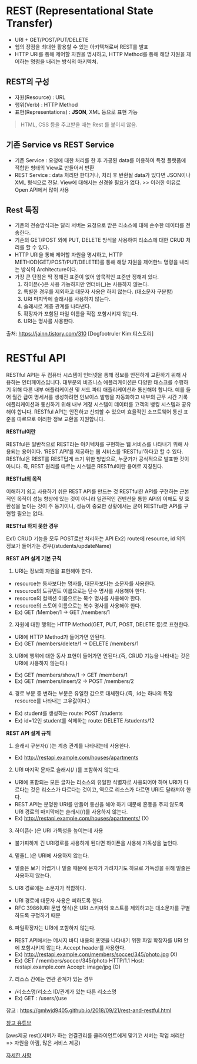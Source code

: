 # REST (Representational State Transfer)

- URI + GET/POST/PUT/DELETE
- 웹의 장점을 최대한 활용할 수 있는 아키텍쳐로써 REST를 발표
- HTTP URI를 통해 제어할 자원을 명시하고, HTTP Method를 통해 해당 자원을 제어하는 명령을 내리는 방식의 아키텍쳐.


## REST의 구성

- 자원(Resource) : URL
- 행위(Verb) : HTTP Method
- 표현(Representations) : **JSON**, XML 등으로 표현 가능
> HTML, CSS 등을 주고받을 때는 Rest 를 붙이지 않음.


## 기존 Service vs REST Service

- 기존 Service : 요청에 대한 처리를 한 후 가공된 data를 이용하여 특정 플랫폼에 적합한 형태의 View로 만들어서 반환
- REST Service : data 처리만 한다거나, 처리 후 반환될 data가 있다면 JSON이나 XML 형식으로 전달. View에 대해서는 신경쓸 필요가 없다. >> 이러한 이유로 Open API에서 많이 사용

## Rest 특징

- 기존의 전송방식과는 달리 서버는 요청으로 받은 리소스에 대해 순수한 데이터를 전송한다.
- 기존의 GET/POST 외에 PUT, DELETE 방식을 사용하여 리소스에 대한 CRUD 처리를 할 수 있다.
- HTTP URI을 통해 제어할 자원을 명시하고, HTTP METHOD(GET/POST/PUT/DELETE)를 통해 해당 자원을 제어한느 명령을 내리는 방식의 Architecture이다.
- 가장 큰 단점은 딱 정해진 표준이 없어 암묵적인 표준만 정해져 있다.
  1) 하이픈(-)은 사용 가능하지만 언더바(_)는 사용하지 않는다.
  2) 특별한 경우를 제외하고 대문자 사용은 하지 않는다. (대소문자 구분함)
  3) URI 마지막에 슬래시를 사용하지 않는다.
  4) 슬래시로 계층 관계를 나타낸다.
  5) 확장자가 포함된 파일 이름을 직접 포함시키지 않는다.
  6) URI는 명사를 사용한다.
  
출처: https://jainn.tistory.com/310 [Dogfootruler Kim:티스토리]

# RESTful API

RESTful API는 두 컴퓨터 시스템이 인터넷을 통해 정보를 안전하게 교환하기 위해 사용하는 인터페이스입니다. 대부분의 비즈니스 애플리케이션은 다양한 태스크를 수행하기 위해 다른 내부 애플리케이션 및 서드 파티 애플리케이션과 통신해야 합니다. 예를 들어 월간 급여 명세서를 생성하려면 인보이스 발행을 자동화하고 내부의 근무 시간 기록 애플리케이션과 통신하기 위해 내부 계정 시스템이 데이터를 고객의 뱅킹 시스템과 공유해야 합니다. RESTful API는 안전하고 신뢰할 수 있으며 효율적인 소프트웨어 통신 표준을 따르므로 이러한 정보 교환을 지원합니다.

**RESTful이란**

RESTful은 일반적으로 REST라는 아키텍처를 구현하는 웹 서비스를 나타내기 위해 사용되는 용어이다.
‘REST API’를 제공하는 웹 서비스를 ‘RESTful’하다고 할 수 있다.
RESTful은 REST를 REST답게 쓰기 위한 방법으로, 누군가가 공식적으로 발표한 것이 아니다.
즉, REST 원리를 따르는 시스템은 RESTful이란 용어로 지칭된다.

**RESTful의 목적**

이해하기 쉽고 사용하기 쉬운 REST API를 만드는 것
RESTful한 API를 구현하는 근본적인 목적이 성능 향상에 있는 것이 아니라 일관적인 컨벤션을 통한 API의 이해도 및 호환성을 높이는 것이 주 동기이니, 성능이 중요한 상황에서는 굳이 RESTful한 API를 구현할 필요는 없다.

**RESTful 하지 못한 경우**

Ex1) CRUD 기능을 모두 POST로만 처리하는 API
Ex2) route에 resource, id 외의 정보가 들어가는 경우(/students/updateName)

**REST API 설계 기본 규칙**

1. URI는 정보의 자원을 표현해야 한다.
- resource는 동사보다는 명사를, 대문자보다는 소문자를 사용한다.
- resource의 도큐먼트 이름으로는 단수 명사를 사용해야 한다.
- resource의 컬렉션 이름으로는 복수 명사를 사용해야 한다.
- resource의 스토어 이름으로는 복수 명사를 사용해야 한다.
- Ex) GET /Member/1 -> GET /members/1
2. 자원에 대한 행위는 HTTP Method(GET, PUT, POST, DELETE 등)로 표현한다.
- URI에 HTTP Method가 들어가면 안된다.
- Ex) GET /members/delete/1 -> DELETE /members/1
3. URI에 행위에 대한 동사 표현이 들어가면 안된다.(즉, CRUD 기능을 나타내는 것은 URI에 사용하지 않는다.)
- Ex) GET /members/show/1 -> GET /members/1
- Ex) GET /members/insert/2 -> POST /members/2
4. 경로 부분 중 변하는 부분은 유일한 값으로 대체한다.(즉, :id는 하나의 특정 resource를 나타내는 고유값이다.)
- Ex) student를 생성하는 route: POST /students
- Ex) id=12인 student를 삭제하는 route: DELETE /students/12


**REST API 설계 규칙**

1. 슬래시 구분자(/ )는 계층 관계를 나타내는데 사용한다.
- Ex) http://restapi.example.com/houses/apartments
2. URI 마지막 문자로 슬래시(/ )를 포함하지 않는다.
- URI에 포함되는 모든 글자는 리소스의 유일한 식별자로 사용되어야 하며 URI가 다르다는 것은 리소스가 다르다는 것이고, 역으로 리소스가 다르면 URI도 달라져야 한다.
- REST API는 분명한 URI를 만들어 통신을 해야 하기 때문에 혼동을 주지 않도록 URI 경로의 마지막에는 슬래시(/)를 사용하지 않는다.
- Ex) http://restapi.example.com/houses/apartments/ (X)
3. 하이픈(- )은 URI 가독성을 높이는데 사용
- 불가피하게 긴 URI경로를 사용하게 된다면 하이픈을 사용해 가독성을 높인다.
4. 밑줄(_ )은 URI에 사용하지 않는다.
- 밑줄은 보기 어렵거나 밑줄 때문에 문자가 가려지기도 하므로 가독성을 위해 밑줄은 사용하지 않는다.
5. URI 경로에는 소문자가 적합하다.
- URI 경로에 대문자 사용은 피하도록 한다.
- RFC 3986(URI 문법 형식)은 URI 스키마와 호스트를 제외하고는 대소문자를 구별하도록 규정하기 때문
6. 파일확장자는 URI에 포함하지 않는다.
- REST API에서는 메시지 바디 내용의 포맷을 나타내기 위한 파일 확장자를 URI 안에 포함시키지 않는다.
Accept header를 사용한다.
- Ex) http://restapi.example.com/members/soccer/345/photo.jpg (X)
- Ex) GET / members/soccer/345/photo HTTP/1.1 Host: restapi.example.com Accept: image/jpg (O)
7. 리소스 간에는 연관 관계가 있는 경우
- /리소스명/리소스 ID/관계가 있는 다른 리소스명
- Ex) GET : /users/{use


참고 : https://gmlwjd9405.github.io/2018/09/21/rest-and-restful.html

[참고 유튜브](https://www.youtube.com/watch?v=iOueE9AXDQQ&ab_channel=%EC%96%84%ED%8C%8D%ED%95%9C%EC%BD%94%EB%94%A9%EC%82%AC%EC%A0%84)

[aws제공 rest](서버가 하는 연결관리를 클라이언트에게 맞기고 서버는 작업 처리만 => 자원을 아낌, 많은 서비스 제공)

[자세한 사항](https://www.ics.uci.edu/~fielding/pubs/dissertation/rest_arch_style.htm)
